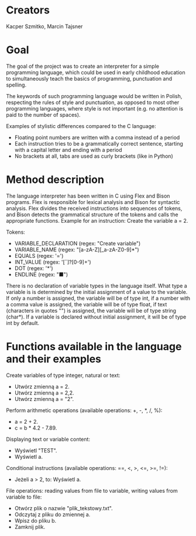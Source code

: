 # Creators
Kacper Szmitko, Marcin Tajsner 

# Goal
The goal of the project was to create an interpreter for a simple programming language, which could be used in early childhood education to simultaneously teach the basics of programming, punctuation and spelling.

The keywords of such programming language would be written in Polish, respecting the rules of style and punctuation, as opposed to most other programming languages, where style is not important (e.g. no attention is paid to the number of spaces).

Examples of stylistic differences compared to the C language:
- Floating point numbers are written with a comma instead of a period
- Each instruction tries to be a grammatically correct sentence, starting with a capital letter and ending with a period
- No brackets at all, tabs are used as curly brackets (like in Python)

# Method description
The language interpreter has been written in C using Flex and Bison programs. Flex is responsible for lexical analysis and Bison for syntactic analysis. Flex divides the received instructions into sequences of tokens, and Bison detects the grammatical structure of the tokens and calls the appropriate functions.
Example for an instruction: Create the variable a = 2.

Tokens:
- VARIABLE_DECLARATION (regex: "Create variable")
- VARIABLE_NAME (regex: "[a-zA-Z][_a-zA-Z0-9]*")
- EQUALS (regex: '=')
- INT_VALUE (regex: '[¯]?[0-9]+')
- DOT (regex: '*')
- ENDLINE (regex: "■")

There is no declaration of variable types in the language itself. What type a variable is is determined by the initial assignment of a value to the variable. If only a number is assigned, the variable will be of type int, if a number with a comma value is assigned, the variable will be of type float, if text (characters in quotes "") is assigned, the variable will be of type string (char*). If a variable is declared without initial assignment, it will be of type int by default.

# Functions available in the language and their examples
Create variables of type integer, natural or text:
- Utwórz zmienną a = 2.
- Utwórz zmienną a = 2,2.
- Utwórz zmienną a = "2".

Perform arithmetic operations (available operations: +, -, *, /, %):
- a = 2 + 2.
- c = b * 4.2 - 7.89.

Displaying text or variable content:
- Wyświetl "TEST".
- Wyświetl a.

Conditional instructions (available operations: ==, <, >, <=, >=, !=):
- Jeżeli a > 2, to: Wyświetl a.

File operations: reading values from file to variable, writing values from variable to file:
- Otwórz plik o nazwie "plik_tekstowy.txt".
- Odczytaj z pliku do zmiennej a.
- Wpisz do pliku b.
- Zamknij plik.
